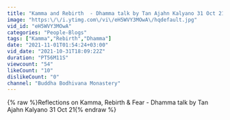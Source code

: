```yaml
---
title: "Kamma and Rebirth  - Dhamma talk by Tan Ajahn Kalyano 31 Oct 21"
image: "https:\/\/i.ytimg.com\/vi\/eH5WVY3MOwA\/hqdefault.jpg"
vid_id: "eH5WVY3MOwA"
categories: "People-Blogs"
tags: ["Kamma","Rebirth","Dhamma"]
date: "2021-11-01T01:54:24+03:00"
vid_date: "2021-10-31T18:09:22Z"
duration: "PT56M11S"
viewcount: "54"
likeCount: "10"
dislikeCount: "0"
channel: "Buddha Bodhivana Monastery"
---
```

{% raw %}Reflections on Kamma, Rebirth &amp; Fear - Dhamma talk by Tan Ajahn Kalyano 31 Oct 21{% endraw %}
